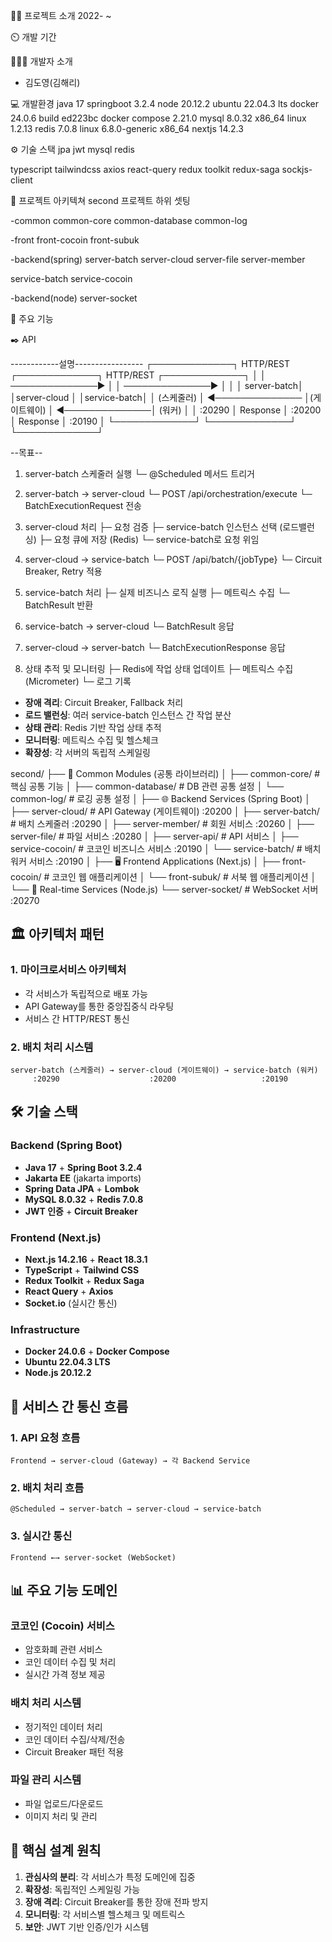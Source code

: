 👨‍🏫 프로젝트 소개
2022- ~

⏲️ 개발 기간

🧑‍🤝‍🧑 개발자 소개
- 김도영(김해리)

💻 개발환경
java 17
springboot 3.2.4
node 20.12.2
ubuntu 22.04.3 lts
docker 24.0.6 build ed223bc
docker compose 2.21.0
mysql 8.0.32 x86_64 linux 1.2.13
redis 7.0.8 linux 6.8.0-generic x86_64
nextjs 14.2.3

⚙️ 기술 스택
jpa
jwt
mysql
redis

typescript
tailwindcss
axios
react-query
redux toolkit
redux-saga
sockjs-client

📝 프로젝트 아키텍쳐
second 프로젝트 하위 셋팅

-common
common-core
common-database
common-log

-front
front-cocoin
front-subuk

-backend(spring)
server-batch
server-cloud
server-file
server-member

service-batch
service-cocoin

-backend(node)
server-socket

📌 주요 기능

✒️ API

------------설명-----------------
┌─────────────┐    HTTP/REST    ┌─────────────┐    HTTP/REST    ┌─────────────┐
│             │ ──────────────► │             │ ──────────────► │             │
│ server-batch│                 │server-cloud │                 │service-batch│
│ (스케줄러)   │ ◄────────────── │(게이트웨이)   │ ◄──────────────│  (워커)      │
│   :20290    │    Response     │   :20200    │    Response     │   :20190    │
└─────────────┘                 └─────────────┘                 └─────────────┘


--목표--

1. server-batch 스케줄러 실행
   └─ @Scheduled 메서드 트리거

2. server-batch → server-cloud
   └─ POST /api/orchestration/execute
   └─ BatchExecutionRequest 전송

3. server-cloud 처리
   ├─ 요청 검증
   ├─ service-batch 인스턴스 선택 (로드밸런싱)
   ├─ 요청 큐에 저장 (Redis)
   └─ service-batch로 요청 위임

4. server-cloud → service-batch
   └─ POST /api/batch/{jobType}
   └─ Circuit Breaker, Retry 적용

5. service-batch 처리
   ├─ 실제 비즈니스 로직 실행
   ├─ 메트릭스 수집
   └─ BatchResult 반환

6. service-batch → server-cloud
   └─ BatchResult 응답

7. server-cloud → server-batch
   └─ BatchExecutionResponse 응답

8. 상태 추적 및 모니터링
   ├─ Redis에 작업 상태 업데이트
   ├─ 메트릭스 수집 (Micrometer)
   └─ 로그 기록


- **장애 격리**: Circuit Breaker, Fallback 처리
- **로드 밸런싱**: 여러 service-batch 인스턴스 간 작업 분산
- **상태 관리**: Redis 기반 작업 상태 추적
- **모니터링**: 메트릭스 수집 및 헬스체크
- **확장성**: 각 서버의 독립적 스케일링


second/
├── 🔧 Common Modules (공통 라이브러리)
│   ├── common-core/           # 핵심 공통 기능
│   ├── common-database/       # DB 관련 공통 설정
│   └── common-log/           # 로깅 공통 설정
│
├── 🌐 Backend Services (Spring Boot)
│   ├── server-cloud/         # API Gateway (게이트웨이) :20200
│   ├── server-batch/         # 배치 스케줄러 :20290
│   ├── server-member/        # 회원 서비스 :20260
│   ├── server-file/          # 파일 서비스 :20280
│   ├── server-api/           # API 서비스
│   ├── service-cocoin/       # 코코인 비즈니스 서비스 :20190
│   └── service-batch/        # 배치 워커 서비스 :20190
│
├── 🖥️ Frontend Applications (Next.js)
│   ├── front-cocoin/         # 코코인 웹 애플리케이션
│   └── front-subuk/          # 서북 웹 애플리케이션
│
└── 🔌 Real-time Services (Node.js)
└── server-socket/        # WebSocket 서버 :20270


## 🏛️ 아키텍처 패턴
### **1. 마이크로서비스 아키텍처**
- 각 서비스가 독립적으로 배포 가능
- API Gateway를 통한 중앙집중식 라우팅
- 서비스 간 HTTP/REST 통신

### **2. 배치 처리 시스템**
``` 
server-batch (스케줄러) → server-cloud (게이트웨이) → service-batch (워커)
     :20290                    :20200                   :20190
```
## 🛠️ 기술 스택
### **Backend (Spring Boot)**
- **Java 17** + **Spring Boot 3.2.4**
- **Jakarta EE** (jakarta imports)
- **Spring Data JPA** + **Lombok**
- **MySQL 8.0.32** + **Redis 7.0.8**
- **JWT 인증** + **Circuit Breaker**

### **Frontend (Next.js)**
- **Next.js 14.2.16** + **React 18.3.1**
- **TypeScript** + **Tailwind CSS**
- **Redux Toolkit** + **Redux Saga**
- **React Query** + **Axios**
- **Socket.io** (실시간 통신)

### **Infrastructure**
- **Docker 24.0.6** + **Docker Compose**
- **Ubuntu 22.04.3 LTS**
- **Node.js 20.12.2**

## 🔄 서비스 간 통신 흐름
### **1. API 요청 흐름**
``` 
Frontend → server-cloud (Gateway) → 각 Backend Service
```
### **2. 배치 처리 흐름**
``` 
@Scheduled → server-batch → server-cloud → service-batch
```
### **3. 실시간 통신**
``` 
Frontend ←→ server-socket (WebSocket)
```
## 📊 주요 기능 도메인
### **코코인 (Cocoin) 서비스**
- 암호화폐 관련 서비스
- 코인 데이터 수집 및 처리
- 실시간 가격 정보 제공

### **배치 처리 시스템**
- 정기적인 데이터 처리
- 코인 데이터 수집/삭제/전송
- Circuit Breaker 패턴 적용

### **파일 관리 시스템**
- 파일 업로드/다운로드
- 이미지 처리 및 관리

## 🎯 핵심 설계 원칙
1. **관심사의 분리**: 각 서비스가 특정 도메인에 집중
2. **확장성**: 독립적인 스케일링 가능
3. **장애 격리**: Circuit Breaker를 통한 장애 전파 방지
4. **모니터링**: 각 서비스별 헬스체크 및 메트릭스
5. **보안**: JWT 기반 인증/인가 시스템

